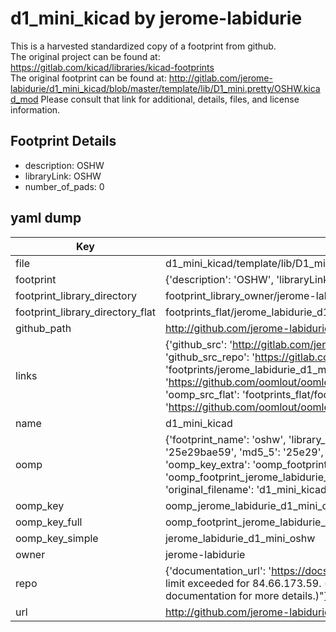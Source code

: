 # d1_mini_kicad by jerome-labidurie  
This is a harvested standardized copy of a footprint from github.  
The original project can be found at:  
https://gitlab.com/kicad/libraries/kicad-footprints  
The original footprint can be found at:
http://gitlab.com/jerome-labidurie/d1_mini_kicad/blob/master/template/lib/D1_mini.pretty/OSHW.kicad_mod
Please consult that link for additional, details, files, and license information.  
## Footprint Details
* description: OSHW  
* libraryLink: OSHW  
* number_of_pads: 0  
## yaml dump  
| Key | Value |  
| --- | --- |  
| file | d1_mini_kicad/template/lib/D1_mini.pretty/OSHW.kicad_mod |  
| footprint | {'description': 'OSHW', 'libraryLink': 'OSHW', 'number_of_pads': 0} |  
| footprint_library_directory | footprint_library_owner/jerome-labidurie_d1_mini_kicad |  
| footprint_library_directory_flat | footprints_flat/jerome_labidurie_d1_mini_oshw/working |  
| github_path | http://github.com/jerome-labidurie/d1_mini_kicad/blob/master/template/lib/D1_mini.pretty/OSHW.kicad_mod |  
| links | {'github_src': 'http://gitlab.com/jerome-labidurie/d1_mini_kicad/blob/master/template/lib/D1_mini.pretty/OSHW.kicad_mod', 'github_src_repo': 'https://gitlab.com/kicad/libraries/kicad-footprints', 'oomp_bot': 'footprints/jerome_labidurie_d1_mini_oshw/working', 'oomp_bot_github': 'https://github.com/oomlout/oomlout_oomp_footprint_bot/tree/main/footprints/jerome_labidurie_d1_mini_oshw/working', 'oomp_src_flat': 'footprints_flat/footprints_flat/jerome_labidurie_d1_mini_oshw/working', 'oomp_src_flat_github': 'https://github.com/oomlout/oomlout_oomp_footprint_src/tree/main/footprints_flat/jerome_labidurie_d1_mini_oshw/working'} |  
| name | d1_mini_kicad |  
| oomp | {'footprint_name': 'oshw', 'library_name': 'd1_mini', 'md5': '25e29bae59ed0328f5f1be489bfe03fb', 'md5_10': '25e29bae59', 'md5_5': '25e29', 'md5_6': '25e29b', 'oomp_key': 'oomp_jerome_labidurie_d1_mini_oshw', 'oomp_key_extra': 'oomp_footprint_jerome_labidurie_d1_mini_oshw', 'oomp_key_full': 'oomp_footprint_jerome_labidurie_d1_mini_oshw_25e29b', 'oomp_key_simple': 'jerome_labidurie_d1_mini_oshw', 'original_filename': 'd1_mini_kicad/template/lib/D1_mini.pretty/OSHW.kicad_mod', 'owner_name': 'jerome_labidurie'} |  
| oomp_key | oomp_jerome_labidurie_d1_mini_oshw |  
| oomp_key_full | oomp_footprint_jerome_labidurie_d1_mini_oshw |  
| oomp_key_simple | jerome_labidurie_d1_mini_oshw |  
| owner | jerome-labidurie |  
| repo | {'documentation_url': 'https://docs.github.com/rest/overview/resources-in-the-rest-api#rate-limiting', 'message': "API rate limit exceeded for 84.66.173.59. (But here's the good news: Authenticated requests get a higher rate limit. Check out the documentation for more details.)"} |  
| url | http://github.com/jerome-labidurie/d1_mini_kicad |  

